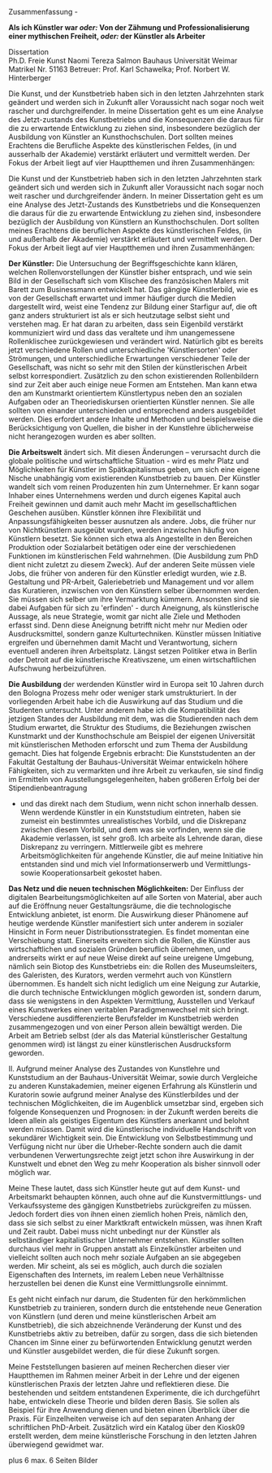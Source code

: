 Zusammenfassung - 


**Als ich Künstler war *oder:* Von der Zähmung und Professionalisierung einer mythischen Freiheit, *oder:* der Künstler als Arbeiter** 


Dissertation  
Ph.D. Freie Kunst
Naomi Tereza Salmon
Bauhaus Universität Weimar
Matrikel Nr. 51163
Betreuer: Prof. Karl Schawelka; Prof. Norbert W. Hinterberger


Die Kunst, und der Kunstbetrieb haben sich in den letzten Jahrzehnten stark geändert und werden sich in Zukunft aller Voraussicht nach sogar noch weit 
rascher und durchgreifender. In meine Dissertation geht es um eine Analyse des Jetzt-zustands des Kunstbetriebs und die Konsequenzen die daraus für die 
zu erwartende Entwicklung zu ziehen sind, insbesondere bezüglich der Ausbildung von Künstler an Kunsthochschulen. Dort sollten meines Erachtens die Berufliche 
Aspekte des künstlerischen Feldes, (in und ausserhalb der Akademie) verstärkt erläutert und vermittelt werden. Der Fokus der Arbeit liegt auf vier Hauptthemen
und ihren Zusammenhängen:

Die Kunst und der Kunstbetrieb haben sich in den letzten Jahrzehnten stark geändert sich und werden sich in Zukunft aller Voraussicht nach sogar noch weit rascher 
und durchgreifender ändern. In meiner Dissertation geht es um eine Analyse des Jetzt-Zustands des Kunstbetriebs und die Konsequenzen die daraus für die zu erwartende 
Entwicklung zu ziehen sind, insbesondere bezüglich der Ausbildung von Künstlern an Kunsthochschulen. Dort sollten meines Erachtens die beruflichen Aspekte des 
künstlerischen Feldes, (in und außerhalb der Akademie) verstärkt erläutert und vermittelt werden. Der Fokus der Arbeit liegt auf vier Hauptthemen und ihren Zusammenhängen:

**Der Künstler:** Die Untersuchung der Begriffsgeschichte kann klären, welchen Rollenvorstellungen der Künstler bisher entsprach, und wie sein Bild in der Gesellschaft 
sich vom Klischee des französischen Malers mit Barett zum Businessmann entwickelt hat. Das gängige Künstlerbild, wie es von der Gesellschaft erwartet und immer häufiger 
durch die Medien dargestellt wird, weist eine Tendenz zur Bildung einer Starfigur auf, die oft ganz anders strukturiert ist als er sich heutzutage selbst sieht und verstehen 
mag. Er hat daran zu arbeiten, dass sein Eigenbild verstärkt kommuniziert wird und dass das veraltete und ihm unangemessene Rollenklischee zurückgewiesen und verändert wird. 
Natürlich gibt es bereits jetzt verschiedene Rollen und unterschiedliche 'Künstlersorten' oder Strömungen, und unterschiedliche Erwartungen verschiedener Teile der Gesellschaft, 
was nicht so sehr mit den Stilen der künstlerischen Arbeit selbst korrespondiert. Zusätzlich zu den schon existierenden Rollenbildern sind zur Zeit aber auch einige neue Formen 
am Entstehen. Man kann etwa den am Kunstmarkt orientiertem Künstlertypus neben den an sozialen Aufgaben oder an Theoriediskursen orientierten Künstler nennen. Sie alle sollten 
von einander unterschieden und entsprechend anders ausgebildet werden. Dies erfordert andere Inhalte und Methoden und beispielsweise die Berücksichtigung von Quellen, die 
bisher in der Kunstlehre üblicherweise nicht herangezogen wurden es aber sollten. 

**Die Arbeitswelt** ändert sich. Mit diesen Änderungen – verursacht durch die globale politische und wirtschaftliche Situation - wird es mehr Platz und Möglichkeiten für 
Künstler im Spätkapitalismus geben, um sich eine eigene Nische unabhängig vom existierenden Kunstbetrieb zu bauen. Der Künstler wandelt sich vom reinen Produzenten hin 
zum Unternehmer. Er kann sogar Inhaber eines Unternehmens werden und durch eigenes Kapital auch Freiheit gewinnen und damit auch mehr Macht im gesellschaftlichen Geschehen 
ausüben. Künstler können ihre Flexibilität und Anpassungsfähigkeiten besser ausnutzen als andere. Jobs, die früher nur von Nichtkünstlern ausgeübt wurden, werden inzwischen 
häufig von Künstlern besetzt. Sie können sich etwa als Angestellte in den Bereichen Produktion oder Sozialarbeit betätigen oder eine der verschiedenen Funktionen im 
künstlerischen Feld wahrnehmen. (Die Ausbildung zum PhD dient nicht zuletzt zu diesem Zweck). Auf der anderen Seite müssen viele Jobs, die früher von anderen für den Künstler 
erledigt wurden, wie z.B. Gestaltung und PR-Arbeit, Galeriebetrieb und Management und vor allem das Kuratieren, inzwischen von den Künstlern selber übernommen werden. Sie müssen 
sich selber um ihre Vermarktung kümmern. Ansonsten sind sie dabei Aufgaben für sich zu 'erfinden' - durch Aneignung, als künstlerische Aussage, als neue Strategie, womit gar 
nicht alle Ziele und Methoden erfasst sind. Denn diese Aneignung betrifft nicht mehr nur Medien oder Ausdrucksmittel, sondern ganze Kulturtechniken. Künstler müssen Initiative 
ergreifen und übernehmen damit Macht und Verantwortung, sichern eventuell anderen ihren Arbeitsplatz. Längst setzen Politiker etwa in Berlin oder Detroit auf die künstlerische 
Kreativszene, um einen wirtschaftlichen Aufschwung herbeizuführen.

**Die Ausbildung**  der werdenden Künstler wird in Europa seit 10 Jahren durch den Bologna Prozess mehr oder weniger stark umstrukturiert. In der vorliegenden Arbeit habe ich 
die Auswirkung auf das Studium und die Studenten untersucht. Unter anderem habe ich die Kompatibilität des jetzigen Standes der Ausbildung mit dem, was die Studierenden nach 
dem Studium erwartet, die Struktur des Studiums, die Beziehungen zwischen Kunstmarkt und der Kunsthochschule am Beispiel der eigenen Universität mit künstlerischen Methoden 
erforscht und zum Thema der Ausbildung gemacht. Dies hat folgende Ergebnis erbracht: Die Kunststudenten an der Fakultät Gestaltung  der Bauhaus-Universität Weimar entwickeln 
höhere Fähigkeiten, sich zu vermarkten und ihre Arbeit zu verkaufen, sie sind findig im Ermitteln von Ausstellungsgelegenheiten, haben größeren Erfolg bei der Stipendienbeantragung 
- und das direkt nach dem Studium, wenn nicht schon innerhalb dessen. Wenn werdende Künstler in ein Kunststudium eintreten, haben sie zumeist ein bestimmtes unrealistisches Vorbild, 
und die Diskrepanz zwischen diesem Vorbild, und dem was sie vorfinden, wenn sie die Akademie verlassen, ist sehr groß. Ich arbeite als Lehrende daran, diese Diskrepanz zu verringern.
 Mittlerweile gibt es mehrere Arbeitsmöglichkeiten für angehende Künstler, die auf meine Initiative hin entstanden sind und mich viel Informationserwerb und Vermittlungs- 
 sowie Kooperationsarbeit gekostet haben.

**Das Netz und die neuen technischen Möglichkeiten:** Der Einfluss der digitalen Bearbeitungsmöglichkeiten auf alle Sorten von Material, aber auch auf die Eröffnung neuer 
Gestaltungsräume, die die technologische Entwicklung anbietet, ist enorm. Die Auswirkung dieser Phänomene auf heutige werdende Künstler manifestiert sich unter anderem in 
sozialer Hinsicht in Form neuer Distributionsstrategien. Es findet momentan eine Verschiebung statt. Einerseits erweitern sich die Rollen, die Künstler aus wirtschaftlichen 
und sozialen Gründen beruflich übernehmen, und andrerseits wirkt er auf neue Weise direkt auf seine ureigene Umgebung, nämlich sein Biotop des Kunstbetriebs ein: die Rollen 
des Museumsleiters, des Galeristen, des Kurators, werden vermehrt auch von Künstlern übernommen. Es handelt sich nicht lediglich um eine Neigung zur Autarkie, die durch technische 
Entwicklungen möglich geworden ist, sondern darum, dass sie wenigstens in den Aspekten Vermittlung, Ausstellen und Verkauf eines Kunstwerkes einen veritablen Paradigmenwechsel mit 
sich bringt. Verschiedene ausdifferenzierte Berufsfelder im Kunstbetrieb werden zusammengezogen und von einer Person allein bewältigt werden. Die Arbeit am Betrieb selbst (der als 
das Material künstlerischer Gestaltung genommen wird) ist längst zu einer künstlerischen Ausdrucksform geworden.

II. Aufgrund meiner Analyse des Zustandes von Kunstlehre und Kunststudium an der Bauhaus-Universität Weimar, sowie durch Vergleiche zu anderen Kunstakademien, meiner eigenen Erfahrung 
als Künstlerin und Kuratorin sowie aufgrund meiner Analyse des Künstlerbildes und der technischen Möglichkeiten, die im Augenblick umsetzbar sind, ergeben sich folgende Konsequenzen und 
Prognosen: in der Zukunft werden bereits die Ideen allein als geistiges Eigentum des Künstlers anerkannt und belohnt werden müssen. Damit wird die künstlerische individuelle Handschrift 
von sekundärer Wichtigkeit sein. Die Entwicklung von Selbstbestimmung und Verfügung nicht nur über die Urheber-Rechte sondern auch die damit verbundenen Verwertungsrechte zeigt jetzt schon 
ihre Auswirkung in der Kunstwelt und ebnet den Weg zu mehr Kooperation als bisher sinnvoll oder möglich war.

Meine These lautet, dass sich Künstler heute gut auf dem Kunst- und Arbeitsmarkt behaupten können, auch ohne auf die Kunstvermittlungs- und Verkaufssysteme des gängigen Kunstbetriebs 
zurückgreifen zu müssen. Jedoch fordert dies von ihnen einen ziemlich hohen Preis, nämlich den, dass sie sich selbst zu einer Marktkraft entwickeln müssen, was ihnen Kraft und Zeit raubt. 
Dabei muss nicht unbedingt nur der Künstler als selbständiger kapitalistischer Unternehmer entstehen. Künstler sollten durchaus viel mehr in Gruppen anstatt als Einzelkünstler arbeiten und 
vielleicht sollten auch noch mehr soziale Aufgaben an sie abgegeben werden. Mir scheint, als sei es möglich, auch durch die sozialen Eigenschaften des Internets, im realem Leben neue 
Verhältnisse herzustellen bei denen die Kunst eine Vermittlungsrolle einnimmt. 

Es geht nicht einfach nur darum, die Studenten für den herkömmlichen Kunstbetrieb zu trainieren, sondern durch die entstehende neue Generation von Künstlern (und deren und meine künstlerischen 
Arbeit am Kunstbetrieb), die sich abzeichnende Veränderung der Kunst und des Kunstbetriebs aktiv zu betreiben, dafür zu sorgen, dass die sich bietenden Chancen im Sinne einer zu befürwortenden 
Entwicklung genutzt werden und Künstler ausgebildet werden, die für diese Zukunft sorgen.

Meine Feststellungen basieren auf meinen Recherchen dieser vier Hauptthemen im Rahmen meiner Arbeit in der Lehre und der eigenen künstlerischen Praxis der letzten Jahre und reflektieren diese. 
Die bestehenden und seitdem entstandenen Experimente, die ich durchgeführt habe, entwickeln diese Theorie und bilden deren Basis. Sie sollen als Beispiel für ihre Anwendung dienen und bieten 
einen Überblick über die Praxis. Für Einzelheiten verweise ich auf den separaten Anhang der schriftlichen PhD-Arbeit. Zusätzlich wird ein Katalog über den Kiosk09 erstellt werden, dem meine 
künstlerische Forschung in den letzten Jahren überwiegend gewidmet war. 


 


plus 6 max. 6 Seiten Bilder
